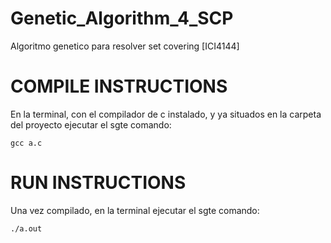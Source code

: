 # Genetic_Algorithm_4_SCP
Algoritmo genetico para resolver set covering [ICI4144]

# COMPILE INSTRUCTIONS
En la terminal, con el compilador de c instalado, y ya situados en la carpeta del proyecto ejecutar el sgte comando:

    gcc a.c

# RUN INSTRUCTIONS
Una vez compilado, en la terminal ejecutar el sgte comando:

    ./a.out
